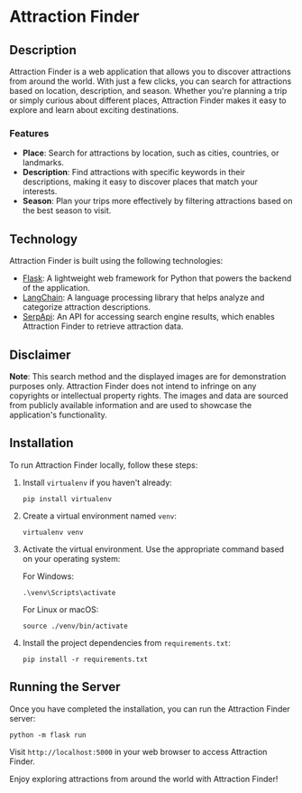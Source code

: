 # Attraction Finder

## Description

Attraction Finder is a web application that allows you to discover attractions from around the world. With just a few clicks, you can search for attractions based on location, description, and season. Whether you're planning a trip or simply curious about different places, Attraction Finder makes it easy to explore and learn about exciting destinations.

### Features

- **Place**: Search for attractions by location, such as cities, countries, or landmarks.
- **Description**: Find attractions with specific keywords in their descriptions, making it easy to discover places that match your interests.
- **Season**: Plan your trips more effectively by filtering attractions based on the best season to visit.

## Technology

Attraction Finder is built using the following technologies:

- [Flask](https://flask.palletsprojects.com/): A lightweight web framework for Python that powers the backend of the application.
- [LangChain](https://github.com/langchain/langchain): A language processing library that helps analyze and categorize attraction descriptions.
- [SerpApi](https://serpapi.com/): An API for accessing search engine results, which enables Attraction Finder to retrieve attraction data.

## Disclaimer

**Note**: This search method and the displayed images are for demonstration purposes only. Attraction Finder does not intend to infringe on any copyrights or intellectual property rights. The images and data are sourced from publicly available information and are used to showcase the application's functionality.

## Installation

To run Attraction Finder locally, follow these steps:

1. Install `virtualenv` if you haven't already:

   ```shell
   pip install virtualenv
   ```

2. Create a virtual environment named `venv`:

   ```shell
   virtualenv venv
   ```

3. Activate the virtual environment. Use the appropriate command based on your operating system:

   For Windows:

   ```shell
   .\venv\Scripts\activate
   ```

   For Linux or macOS:

   ```shell
   source ./venv/bin/activate
   ```

4. Install the project dependencies from `requirements.txt`:

   ```shell
   pip install -r requirements.txt
   ```

## Running the Server

Once you have completed the installation, you can run the Attraction Finder server:

```shell
python -m flask run
```

Visit `http://localhost:5000` in your web browser to access Attraction Finder.

Enjoy exploring attractions from around the world with Attraction Finder!
